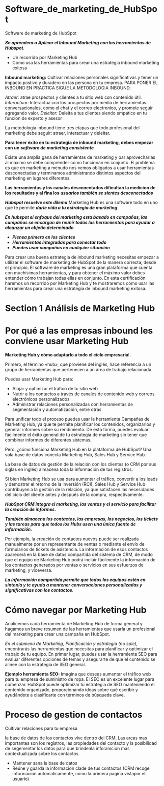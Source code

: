 # Software_de_marketing_de_HubSpot
Software de marketing de HubSpot

***Se aprendera a Aplicar el Inbound Marketing con las herramientas de Hubspot.***

- Un recorrido por Marketing Hub
- Cómo usa las herramientas para crear una estrategia inbound marketing exitosa


**Inbound marketing:** Cultivar relaciones personales significativas y tener un impacto postivo y duradero en las persona en tu empresa. PARA PONER EL INBOUND EN PRACTICA SIGUE LA METODOLOGIA INBOUND.

*Atraer:* atrae prospectos y clientes a tu sitio web con contenido útil.
*Interactuar:* Interactua con los prospectos por medio de herramientas conversacionales, como el chat y el correo electronico, y promete seguir agregando valor.
*Deleitar:* Deleita a tus clientes siendo empático en tu funcion de experto y asesor

La metodologia inbound tiene tres etapas que todo profesional del marketing debe seguir: atraer, interactuar y deleitar.

**Para tener éxito en tu estrategia de inbound marketing, debes empezar con un** ***software de marketing consistente***

Existe una amplia gana de herramientas de marketing y par aprovecharlas al maximo se debe comprender como funcionan en conjunto. El problema es que en marketing a menudo nos vemos obligados a usar herramientas desconectadas y terminamos administrando distintos aspectos del marketing en lugares diferentes.

**Las herramientas y los canales desconectados dificultan la medicion de los resultados y al fina los** ***usuarios también se sientes desconectados***

***Hubspot resuelve este dilema*** Marketing Hub es una software todo en uno que te permite ***darle vida a tu estrategia de marketing***

***En hubspot el enfoque del marketing esta basado en campañas, las campañas se encargan de reunir todas las herramientas para ayudar a alcanzar un objetio determinado***

- ***Piensa primero en los clientes***
- ***Herramientas integradas para conectar todo***
- ***Puedes usar campañas en cualquier situación***

Para crear una buena estrategia de inbound marketing necesitas empezar a utilizar el software de marketing de HubSpot de la manera correcta, desde el principio. El software de marketing es una gran plataforma que cuenta con muchísimas herramientas, y para obtener el máximo valor debes entender cómo trabajan todas ellas en conjunto. En esta certificación haremos un recorrido por Marketing Hub y te mostraremos cómo usar las herramientas para crear una estrategia de inbound marketing exitosa.

# Section 1 Análisis de Marketing Hub

# Por qué a las empresas inbound les conviene usar Marketing Hub

**Marketing Hub y cómo adaptarlo a todo el ciclo empresarial.**

Primero, el término «hub», que proviene del inglés, hace referencia a un grupo de herramientas que pertenecen a un área de trabajo relacionada.

Puedes usar Marketing Hub para:
- Alojar y optimizar el tráfico de tu sitio web
- Nutrir a los contactos a través de canales de contenido web y correos electrónicos personalizados
- Administrar relaciones personalizadas con herramientas de segmentación y automatización, entre otras

Para unificar todo el proceso puedes usar la herramienta Campañas de Marketing Hub, ya que te permite planificar los contenidos, organizarlos y generar informes sobre su rendimiento. De esta forma, puedes evaluar fácilmente el éxito general de tu estrategia de marketing sin tener que combinar informes de diferentes sistemas.

Pero, ¿cómo funciona Marketing Hub en la plataforma de HubSpot? Una sola base de datos conecta Marketing Hub, Sales Hub y Service Hub.

La base de datos de gestión de la relación con los clientes (o CRM por sus siglas en inglés) almacena toda la información de tus registros.

Si bien Marketing Hub se usa para aumentar el tráfico, convertir a los leads y demostrar el retorno de la inversión (ROI), Sales Hub y Service Hub contribuyen a la gestión de la relación, ya que satisfacen las necesidades del ciclo del cliente antes y después de la compra, respectivamente.

***HubSpot CRM integra el marketing, las ventas y el servicio para facilitar la creación de informes.***

***También almacena los contactos, las empresas, los negocios, los tickets y las tareas para que todos los Hubs usen una única fuente de información.***

Por ejemplo, la creación de contactos nuevos puede ser realizada manualmente por un representante de ventas o mediante el envío de formularios de tickets de asistencia. La información de esos contactos aparecerá en la base de datos compartida del sistema de CRM, de modo que el equipo de Marketing Hub podrá incluir fácilmente la información de los contactos generados por ventas o servicios en sus esfuerzos de marketing, y viceversa.

***La información compartida permite que todos los equipos estén en sintonía y te ayuda a mantener conversaciones personalizadas y significativas con los contactos.***

# Cómo navegar por Marketing Hub

Analicemos cada herramienta de Marketing Hub de forma general y hagamos un breve resumen de las herramientas que usaría un profesional del marketing para crear una campaña en HubSpot.

*En el submenú de Marketing, Planificación y estrategia (no sale)*, encontrarás las herramientas que necesitas para planificar y optimizar el trabajo de tu equipo. En primer lugar, puedes usar la herramienta SEO para evaluar diferentes opciones de temas y asegurarte de que el contenido se alinee con la estrategia de SEO general.

**Ejemplo herramienta SEO:** Imagina que deseas aumentar el tráfico web para tu empresa de suministro de ropa.
El SEO es un excelente lugar para comenzar. HubSpot puede optimizar tu estrategia de SEO manteniendo el contenido organizado, proporcionando ideas sobre qué escribir y ayudándote a clasificarte con términos de búsqueda clave.


# Proceso de gestion de contactos

Cultivar relaciones para tu empresa.

la base de datos de los contactos vive dentro del CRM, Las areas mas importantes son los registros, las propiedades del contacto y la posibilidad de segementar los datos para que brindenla inforamcion mas contextualizada sobre los contactos.

- Mantener sana la base de datos
- Reúne y guarda la informacion clade de tus contactos (CRM recoge informacion automaticamente, como la primera pagina vistapor el usuario)

